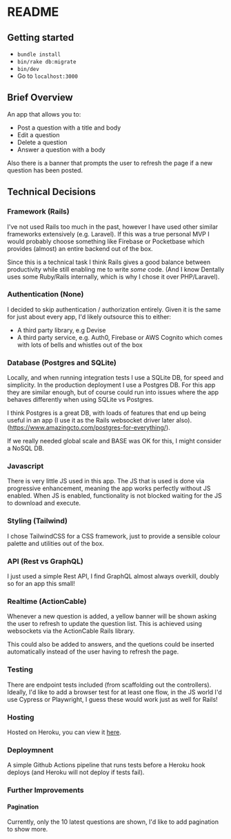 # README

## Getting started

- `bundle install`
- `bin/rake db:migrate`
- `bin/dev`
- Go to `localhost:3000`

## Brief Overview

An app that allows you to:
  - Post a question with a title and body
  - Edit a question
  - Delete a question
  - Answer a question with a body

Also there is a banner that prompts the user to refresh the page if a new question has been posted.

## Technical Decisions

### Framework (Rails)

I've not used Rails too much in the past, however I have used other similar frameworks extensively (e.g. Laravel). If this was a true personal MVP I would probably choose something like Firebase or Pocketbase which provides (almost) an entire backend out of the box.

Since this is a technical task I think Rails gives a good balance between productivity while still enabling me to write _some_ code. (And I know Dentally uses some Ruby/Rails internally, which is why I chose it over PHP/Laravel).

### Authentication (None)

I decided to skip authentication / authorization entirely. Given it is the same for just about every app, I'd likely outsource this to either:
 - A third party library, e.g Devise
 - A third party service, e.g. Auth0, Firebase or AWS Cognito which comes with lots of bells and whistles out of the box

### Database (Postgres and SQLite)

Locally, and when running integration tests I use a SQLite DB, for speed and simplicity. In the production deployment I use a Postgres DB. For this app they are similar enough, but of course could run into issues where the app behaves differently when using SQLite vs Postgres.

I think Postgres is a great DB, with loads of features that end up being useful in an app (I use it as the Rails websocket driver later also). (https://www.amazingcto.com/postgres-for-everything/).

If we really needed global scale and BASE was OK for this, I might consider a NoSQL DB.

### Javascript

There is very little JS used in this app. The JS that is used is done via progressive enhancement, meaning the app works perfectly without JS enabled. When JS is enabled, functionality is not blocked waiting for the JS to download and execute.

### Styling (Tailwind)

I chose TailwindCSS for a CSS framework, just to provide a sensible colour palette and utilities out of the box.

### API (Rest vs GraphQL)

I just used a simple Rest API, I find GraphQL almost always overkill, doubly so for an app this small!

### Realtime (ActionCable)

Whenever a new question is added, a yellow banner will be shown asking the user to refresh to update the question list. This is achieved using websockets via the ActionCable Rails library. 

This could also be added to answers, and the quetions could be inserted automatically instead of the user having to refresh the page.


### Testing

There are endpoint tests included (from scaffolding out the controllers). Ideally, I'd like to add a browser test for at least one flow, in the JS world I'd use Cypress or Playwright, I guess these would work just as well for Rails! 

### Hosting

Hosted on Heroku, you can view it [here](https://fathomless-garden-91108.herokuapp.com/questions).

### Deploymnent

A simple Github Actions pipeline that runs tests before a Heroku hook deploys (and Heroku will not deploy if tests fail).

### Further Improvements

#### Pagination

Currently, only the 10 latest questions are shown, I'd like to add pagination to show more.
